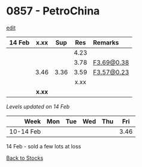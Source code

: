 # 0857 - PetroChina
[edit](https://github.com/alwinwoo/alwinwoo.github.io/edit/master/stocks/0857.md)

| 14 Feb  | **x.xx**     | Sup   | Res   | Remarks
| ---:    | :---:        | :---: | :---: | :--- 
|         |              |       | 4.23  |
|         |              |       | 3.78  | F3.69@0.38
|         | 3.46         | 3.36  | 3.59  | F3.57@0.23 
|         |              |       | x.xx  | 
|         | **x.xx**     |       |       |

*Levels updated on 14 Feb*

Week      | Mon   | Tue   | Wed   | Thu   | Fri   |
---:      | :---: | :---: | :---: | :---: | :---: |
10-14 Feb |       |       |       |       | 3.46  |

14 Feb - sold a few lots at loss

[Back to Stocks](https://alwinwoo.github.io/stocks)
